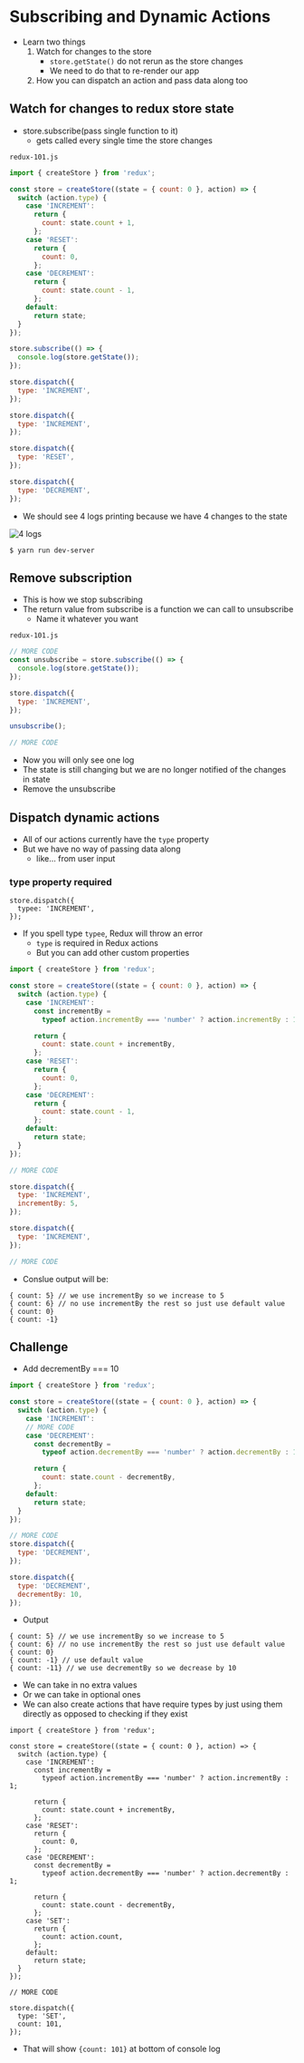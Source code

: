 # Subscribing and Dynamic Actions
* Learn two things
    1. Watch for changes to the store
        - `store.getState()` do not rerun as the store changes
        - We need to do that to re-render our app
    2. How you can dispatch an action and pass data along too

## Watch for changes to redux store state
* store.subscribe(pass single function to it)
    - gets called every single time the store changes

`redux-101.js`

```js
import { createStore } from 'redux';

const store = createStore((state = { count: 0 }, action) => {
  switch (action.type) {
    case 'INCREMENT':
      return {
        count: state.count + 1,
      };
    case 'RESET':
      return {
        count: 0,
      };
    case 'DECREMENT':
      return {
        count: state.count - 1,
      };
    default:
      return state;
  }
});

store.subscribe(() => {
  console.log(store.getState());
});

store.dispatch({
  type: 'INCREMENT',
});

store.dispatch({
  type: 'INCREMENT',
});

store.dispatch({
  type: 'RESET',
});

store.dispatch({
  type: 'DECREMENT',
});
```

* We should see 4 logs printing because we have 4 changes to the state

![4 logs](https://i.imgur.com/9YN4MeZ.png)

`$ yarn run dev-server`

## Remove subscription
* This is how we stop subscribing
* The return value from subscribe is a function we can call to unsubscribe
    - Name it whatever you want

`redux-101.js`

```js
// MORE CODE
const unsubscribe = store.subscribe(() => {
  console.log(store.getState());
});

store.dispatch({
  type: 'INCREMENT',
});

unsubscribe();

// MORE CODE
```

* Now you will only see one log
* The state is still changing but we are no longer notified of the changes in state
* Remove the unsubscribe

## Dispatch dynamic actions
* All of our actions currently have the `type` property
* But we have no way of passing data along
    - like... from user input

### type property required
```
store.dispatch({
  typee: 'INCREMENT',
});
```

* If you spell type `typee`, Redux will throw an error
    - `type` is required in Redux actions
    - But you can add other custom properties

```js
import { createStore } from 'redux';

const store = createStore((state = { count: 0 }, action) => {
  switch (action.type) {
    case 'INCREMENT':
      const incrementBy =
        typeof action.incrementBy === 'number' ? action.incrementBy : 1;

      return {
        count: state.count + incrementBy,
      };
    case 'RESET':
      return {
        count: 0,
      };
    case 'DECREMENT':
      return {
        count: state.count - 1,
      };
    default:
      return state;
  }
});

// MORE CODE

store.dispatch({
  type: 'INCREMENT',
  incrementBy: 5,
});

store.dispatch({
  type: 'INCREMENT',
});

// MORE CODE
```

* Conslue output will be:

```
{ count: 5} // we use incrementBy so we increase to 5
{ count: 6} // no use incrementBy the rest so just use default value 
{ count: 0}
{ count: -1}
```

## Challenge
* Add decrementBy === 10

```js
import { createStore } from 'redux';

const store = createStore((state = { count: 0 }, action) => {
  switch (action.type) {
    case 'INCREMENT':
    // MORE CODE
    case 'DECREMENT':
      const decrementBy =
        typeof action.decrementBy === 'number' ? action.decrementBy : 1;

      return {
        count: state.count - decrementBy,
      };
    default:
      return state;
  }
});

// MORE CODE
store.dispatch({
  type: 'DECREMENT',
});

store.dispatch({
  type: 'DECREMENT',
  decrementBy: 10,
});
```

* Output

```
{ count: 5} // we use incrementBy so we increase to 5
{ count: 6} // no use incrementBy the rest so just use default value 
{ count: 0}
{ count: -1} // use default value
{ count: -11} // we use decrementBy so we decrease by 10
```

* We can take in no extra values
* Or we can take in optional ones
* We can also create actions that have require types by just using them directly as opposed to checking if they exist

```
import { createStore } from 'redux';

const store = createStore((state = { count: 0 }, action) => {
  switch (action.type) {
    case 'INCREMENT':
      const incrementBy =
        typeof action.incrementBy === 'number' ? action.incrementBy : 1;

      return {
        count: state.count + incrementBy,
      };
    case 'RESET':
      return {
        count: 0,
      };
    case 'DECREMENT':
      const decrementBy =
        typeof action.decrementBy === 'number' ? action.decrementBy : 1;

      return {
        count: state.count - decrementBy,
      };
    case 'SET':
      return {
        count: action.count,
      };
    default:
      return state;
  }
});

// MORE CODE

store.dispatch({
  type: 'SET',
  count: 101,
});
```

* That will show `{count: 101}` at bottom of console log
